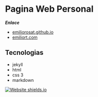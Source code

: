 # Pagina Web Personal

***Enlace***

- [emiliorosat.github.io](https://emiliorosat.github.io)
- [emiliort.com](https://emiliort.com)

## Tecnologias

- jekyll
- html
- css 3
- markdown

[![Website shields.io](https://img.shields.io/website-up-down-green-red/http/shields.io.svg)](http://shields.io/)
